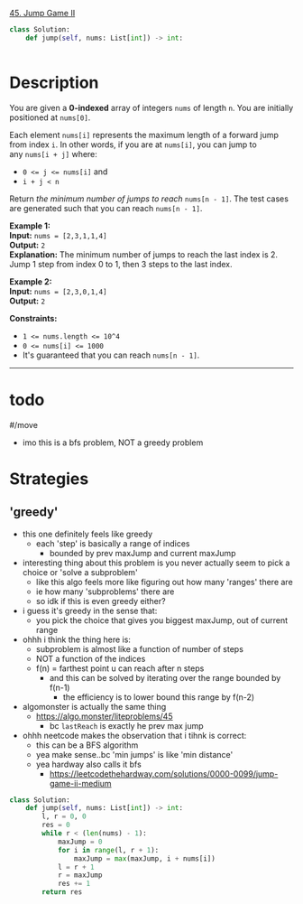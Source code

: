 [45. Jump Game II](https://leetcode.com/problems/jump-game-ii/)

```python
class Solution:
    def jump(self, nums: List[int]) -> int:
        
```

# Description

You are given a **0-indexed** array of integers `nums` of length `n`. You are initially positioned at `nums[0]`.

Each element `nums[i]` represents the maximum length of a forward jump from index `i`. In other words, if you are at `nums[i]`, you can jump to any `nums[i + j]` where:
- `0 <= j <= nums[i]` and
- `i + j < n`

Return _the minimum number of jumps to reach_ `nums[n - 1]`. The test cases are generated such that you can reach `nums[n - 1]`.

**Example 1:**  
**Input:** `nums = [2,3,1,1,4]`  
**Output:** `2`  
**Explanation:** The minimum number of jumps to reach the last index is 2. Jump 1 step from index 0 to 1, then 3 steps to the last index.

**Example 2:**  
**Input:** `nums = [2,3,0,1,4]`  
**Output:** `2`  

**Constraints:**
- `1 <= nums.length <= 10^4`
- `0 <= nums[i] <= 1000`
- It's guaranteed that you can reach `nums[n - 1]`.

---


# todo

#/move 
- imo this is a bfs problem, NOT a greedy problem




# Strategies


## 'greedy'
- this one definitely feels like greedy
	- each 'step' is basically a range of indices
		- bounded by prev maxJump and current maxJump
- interesting thing about this problem is you never actually seem to pick a choice or 'solve a subproblem'
	- like this algo feels more like figuring out how many 'ranges' there are
	- ie how many 'subproblems' there are
	- so idk if this is even greedy either?
- i guess it's greedy in the sense that:
	- you pick the choice that gives you biggest maxJump, out of current range
- ohhh i think the thing here is:
	- subproblem is almost like a function of number of steps
	- NOT a function of the indices
	- f(n) = farthest point u can reach after n steps
		- and this can be solved by iterating over the range bounded by f(n-1)
			- the efficiency is to lower bound this range by f(n-2)
- algomonster is actually the same thing
	- https://algo.monster/liteproblems/45
		- bc `lastReach` is exactly he prev max jump
- ohhh neetcode makes the observation that i tihnk is correct:
	- this can be a BFS algorithm
	- yea make sense..bc 'min jumps' is like 'min distance'
	- yea hardway also calls it bfs
		- https://leetcodethehardway.com/solutions/0000-0099/jump-game-ii-medium


```python
class Solution:
    def jump(self, nums: List[int]) -> int:
        l, r = 0, 0
        res = 0
        while r < (len(nums) - 1):
            maxJump = 0
            for i in range(l, r + 1):
                maxJump = max(maxJump, i + nums[i])
            l = r + 1
            r = maxJump
            res += 1
        return res

```